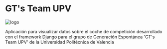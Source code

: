 # GT's Team UPV

![logo](https://i.ibb.co/zm9bxz3/logo2.png)

Aplicación para visualizar datos sobre el coche de competición desarrollado con el framework Django para el grupo de Generación Espontánea 'GT's Team UPV' de la Universidad Politécnica de Valencia

